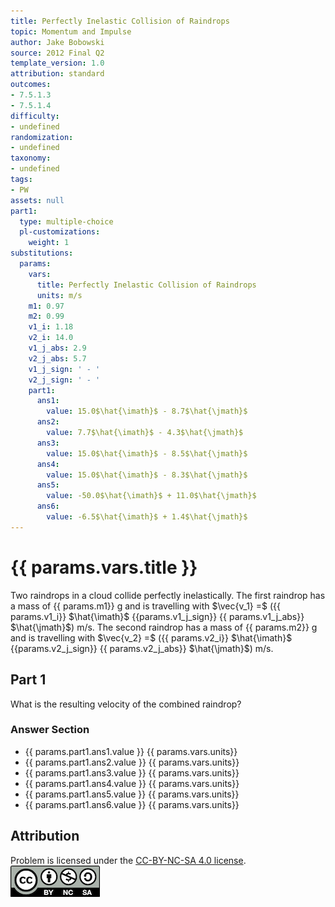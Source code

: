 ```yaml
---
title: Perfectly Inelastic Collision of Raindrops
topic: Momentum and Impulse
author: Jake Bobowski
source: 2012 Final Q2
template_version: 1.0
attribution: standard
outcomes:
- 7.5.1.3
- 7.5.1.4
difficulty:
- undefined
randomization:
- undefined
taxonomy:
- undefined
tags:
- PW
assets: null
part1:
  type: multiple-choice
  pl-customizations:
    weight: 1
substitutions:
  params:
    vars:
      title: Perfectly Inelastic Collision of Raindrops
      units: m/s
    m1: 0.97
    m2: 0.99
    v1_i: 1.18
    v2_i: 14.0
    v1_j_abs: 2.9
    v2_j_abs: 5.7
    v1_j_sign: ' - '
    v2_j_sign: ' - '
    part1:
      ans1:
        value: 15.0$\hat{\imath}$ - 8.7$\hat{\jmath}$
      ans2:
        value: 7.7$\hat{\imath}$ - 4.3$\hat{\jmath}$
      ans3:
        value: 15.0$\hat{\imath}$ - 8.5$\hat{\jmath}$
      ans4:
        value: 15.0$\hat{\imath}$ - 8.3$\hat{\jmath}$
      ans5:
        value: -50.0$\hat{\imath}$ + 11.0$\hat{\jmath}$
      ans6:
        value: -6.5$\hat{\imath}$ + 1.4$\hat{\jmath}$
---
```

# {{ params.vars.title }}
Two raindrops in a cloud collide perfectly inelastically. The first raindrop has a mass of {{ params.m1}} g and is travelling with $\vec{v_1} =$ ({{ params.v1_i}} $\hat{\imath}$ {{params.v1_j_sign}} {{ params.v1_j_abs}} $\hat{\jmath}$) m/s.
The second raindrop has a mass of {{ params.m2}} g and is travelling with $\vec{v_2} =$ ({{ params.v2_i}} $\hat{\imath}$ {{params.v2_j_sign}} {{ params.v2_j_abs}} $\hat{\jmath}$) m/s.

## Part 1

What is the resulting velocity of the combined raindrop?

### Answer Section

- {{ params.part1.ans1.value }} {{ params.vars.units}}
- {{ params.part1.ans2.value }} {{ params.vars.units}}
- {{ params.part1.ans3.value }} {{ params.vars.units}}
- {{ params.part1.ans4.value }} {{ params.vars.units}}
- {{ params.part1.ans5.value }} {{ params.vars.units}}
- {{ params.part1.ans6.value }} {{ params.vars.units}}

## Attribution

Problem is licensed under the [CC-BY-NC-SA 4.0 license](https://creativecommons.org/licenses/by-nc-sa/4.0/).<br> ![The Creative Commons 4.0 license requiring attribution-BY, non-commercial-NC, and share-alike-SA license.](https://raw.githubusercontent.com/firasm/bits/master/by-nc-sa.png)
